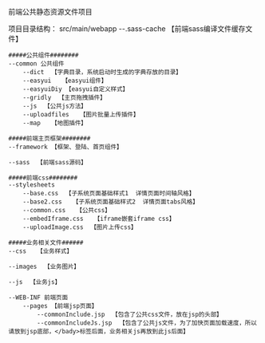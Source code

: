 前端公共静态资源文件项目

项目目录结构：
src/main/webapp
    --.sass-cache  【前端sass编译文件缓存文件】
    
	#####公共组件########
	--common 公共组件
		--dict  【字典目录，系统启动时生成的字典存放的目录】
		--easyui   【easyui组件】
		--easyuiDiy 【easyui自定义样式】
		--gridly  【主页拖拽插件】
		--js  【公共js方法】
		--uploadfiles   【图片批量上传插件】
		--map   【地图插件】
		
	#####前端主页框架########
	--framework 【框架、登陆、首页组件】
	
	--sass  【前端sass源码】
	
	#####前端css########
	--stylesheets  
		--base.css  【子系统页面基础样式1  详情页面时间轴风格】
		--base2.css   【子系统页面基础样式2  详情页面tabs风格】
		--common.css   【公共css】
		--embedIframe.css   【iframe嵌套iframe css】
		--uploadImage.css  【图片上传css】
		
	#####业务相关文件######
	--css   【业务样式】
	
	--images  【业务图片】
	
	--js  【业务js】
	
	--WEB-INF 前端页面
		--pages 【前端jsp页面】
			--commonInclude.jsp  【包含了公共css文件，放在jsp的头部】
			--commonIncludeJs.jsp  【包含了公共js文件，为了加快页面加载速度，所以请放到jsp底部，</bady>标签后面，业务相关js再放到此js后面】
